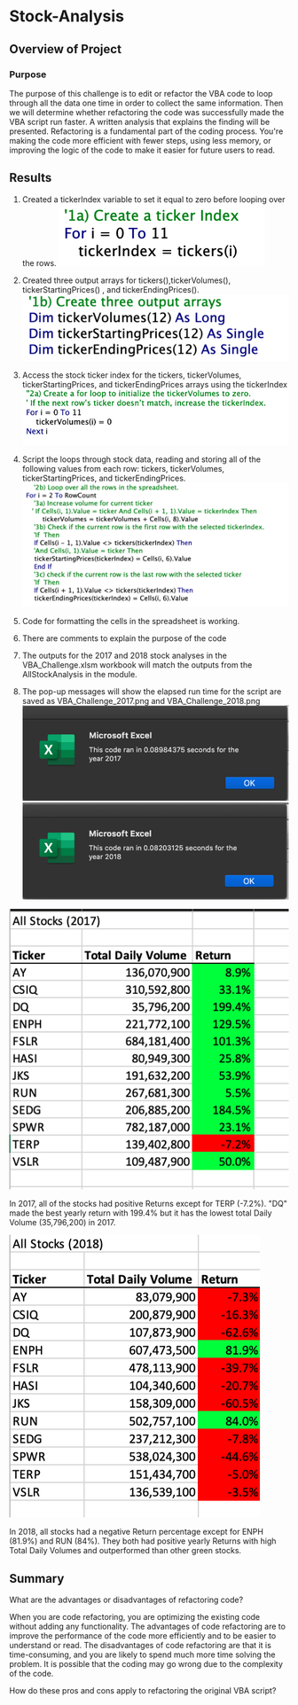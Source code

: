 # Stock-Analysis

## Overview of Project
### Purpose
The purpose of this challenge is to edit or refactor the VBA code to loop through all the data one time in order to collect the same information. Then we will determine whether refactoring the code was successfully made the VBA script run faster. A written analysis that explains the finding will be presented. Refactoring is a fundamental part of the coding process. You're making the code more efficient with fewer steps, using less memory, or improving the logic of the code to make it easier for future users to read.

## Results

1. Created a tickerIndex variable to set it equal to zero before looping over the rows.
  ![Create tickerIndex.png](https://github.com/Carmenloww/Stock-analysis/blob/master/Resources/Create%20tickerIndex.png)
2. Created three output arrays for tickers(),tickerVolumes(), tickerStartingPrices() , and tickerEndingPrices().
![Create Arrays Output.png](https://github.com/Carmenloww/Stock-analysis/blob/master/Resources/Create%20Arrays%20Output.png)
3. Access the stock ticker index for the tickers, tickerVolumes, tickerStartingPrices, and tickerEndingPrices arrays using the tickerIndex
![Create Loop.png](https://github.com/Carmenloww/Stock-analysis/blob/master/Resources/Create%20Loop.png)
4. Script the loops through stock data, reading and storing all of the following values from each row: tickers, tickerVolumes, tickerStartingPrices, and tickerEndingPrices.
![The script loops.png](https://github.com/Carmenloww/Stock-analysis/blob/master/Resources/The%20script%20loops.png)
5. Code for formatting the cells in the spreadsheet is working.

6. There are comments to explain the purpose of the code

7. The outputs for the 2017 and 2018 stock analyses in the VBA_Challenge.xlsm workbook will match the outputs from the AllStockAnalysis in the module.

8. The pop-up messages will show the elapsed run time for the script are saved as VBA_Challenge_2017.png and VBA_Challenge_2018.png
![VBA_Challenge_2017.png](https://github.com/Carmenloww/Stock-analysis/blob/master/Resources/Screen%20Shot%202020-10-03%20at%2012.01.42%20PM.png)
![VBA_Challenge_2018.png](https://github.com/Carmenloww/Stock-analysis/blob/master/Resources/Screen%20Shot%202020-10-03%20at%2012.01.26%20PM.png)

![VBA_Challenge_2017.png](https://github.com/Carmenloww/Stock-analysis/blob/master/Resources/VBA_Challenge_2017.png)

In 2017, all of the stocks had positive Returns except for TERP (-7.2%). "DQ" made the best yearly return with 199.4% but it has the lowest total Daily Volume (35,796,200) in 2017.

![VBA_Challenge_2018.png](https://github.com/Carmenloww/Stock-analysis/blob/master/Resources/VBA_Challenge_2018.png)

In 2018, all stocks had a negative Return percentage except for  ENPH (81.9%) and RUN (84%). They both had positive yearly Returns with high Total Daily Volumes and outperformed than other green stocks.

## Summary

What are the advantages or disadvantages of refactoring code?

When you are code refactoring, you are optimizing the existing code without adding any functionality. The advantages of code refactoring are to improve the performance of the code more efficiently and to be easier to understand or read. The disadvantages of code refactoring are that it is time-consuming, and you are likely to spend much more time solving the problem. It is possible that the coding may go wrong due to the complexity of the code. 

How do these pros and cons apply to refactoring the original VBA script?


